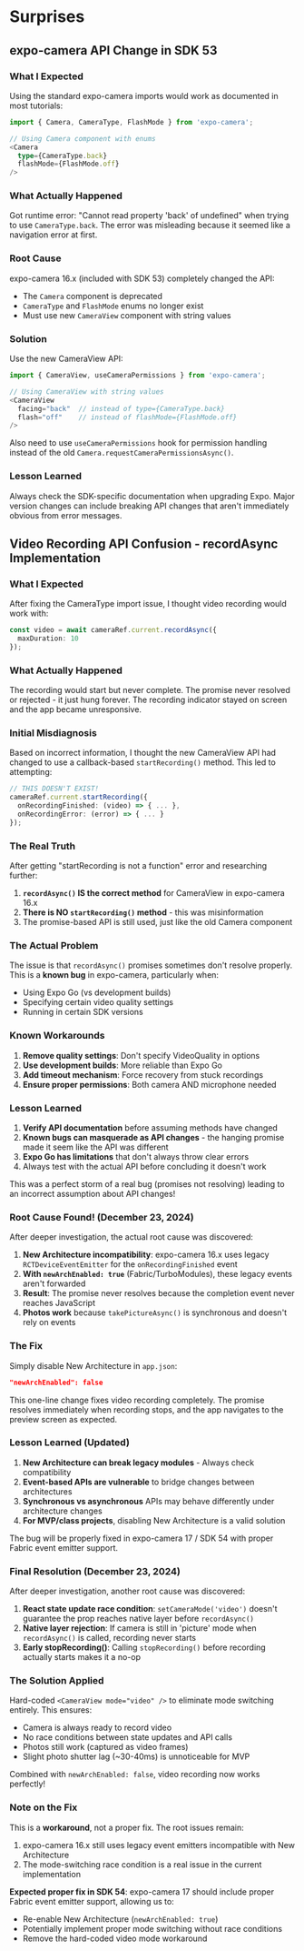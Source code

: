 # Surprises

## expo-camera API Change in SDK 53

### What I Expected
Using the standard expo-camera imports would work as documented in most tutorials:
```typescript
import { Camera, CameraType, FlashMode } from 'expo-camera';

// Using Camera component with enums
<Camera 
  type={CameraType.back} 
  flashMode={FlashMode.off}
/>
```

### What Actually Happened
Got runtime error: "Cannot read property 'back' of undefined" when trying to use `CameraType.back`. The error was misleading because it seemed like a navigation error at first.

### Root Cause
expo-camera 16.x (included with SDK 53) completely changed the API:
- The `Camera` component is deprecated
- `CameraType` and `FlashMode` enums no longer exist
- Must use new `CameraView` component with string values

### Solution
Use the new CameraView API:
```typescript
import { CameraView, useCameraPermissions } from 'expo-camera';

// Using CameraView with string values
<CameraView 
  facing="back"  // instead of type={CameraType.back}
  flash="off"    // instead of flashMode={FlashMode.off}
/>
```

Also need to use `useCameraPermissions` hook for permission handling instead of the old `Camera.requestCameraPermissionsAsync()`.

### Lesson Learned
Always check the SDK-specific documentation when upgrading Expo. Major version changes can include breaking API changes that aren't immediately obvious from error messages.

## Video Recording API Confusion - recordAsync Implementation

### What I Expected
After fixing the CameraType import issue, I thought video recording would work with:
```typescript
const video = await cameraRef.current.recordAsync({
  maxDuration: 10
});
```

### What Actually Happened
The recording would start but never complete. The promise never resolved or rejected - it just hung forever. The recording indicator stayed on screen and the app became unresponsive.

### Initial Misdiagnosis
Based on incorrect information, I thought the new CameraView API had changed to use a callback-based `startRecording()` method. This led to attempting:
```typescript
// THIS DOESN'T EXIST!
cameraRef.current.startRecording({
  onRecordingFinished: (video) => { ... },
  onRecordingError: (error) => { ... }
});
```

### The Real Truth
After getting "startRecording is not a function" error and researching further:
1. **`recordAsync()` IS the correct method** for CameraView in expo-camera 16.x
2. **There is NO `startRecording()` method** - this was misinformation
3. The promise-based API is still used, just like the old Camera component

### The Actual Problem
The issue is that `recordAsync()` promises sometimes don't resolve properly. This is a **known bug** in expo-camera, particularly when:
- Using Expo Go (vs development builds)
- Specifying certain video quality settings
- Running in certain SDK versions

### Known Workarounds
1. **Remove quality settings**: Don't specify VideoQuality in options
2. **Use development builds**: More reliable than Expo Go
3. **Add timeout mechanism**: Force recovery from stuck recordings
4. **Ensure proper permissions**: Both camera AND microphone needed

### Lesson Learned
1. **Verify API documentation** before assuming methods have changed
2. **Known bugs can masquerade as API changes** - the hanging promise made it seem like the API was different
3. **Expo Go has limitations** that don't always throw clear errors
4. Always test with the actual API before concluding it doesn't work

This was a perfect storm of a real bug (promises not resolving) leading to an incorrect assumption about API changes!

### Root Cause Found! (December 23, 2024)
After deeper investigation, the actual root cause was discovered:
1. **New Architecture incompatibility**: expo-camera 16.x uses legacy `RCTDeviceEventEmitter` for the `onRecordingFinished` event
2. **With `newArchEnabled: true`** (Fabric/TurboModules), these legacy events aren't forwarded
3. **Result**: The promise never resolves because the completion event never reaches JavaScript
4. **Photos work** because `takePictureAsync()` is synchronous and doesn't rely on events

### The Fix
Simply disable New Architecture in `app.json`:
```json
"newArchEnabled": false
```

This one-line change fixes video recording completely. The promise resolves immediately when recording stops, and the app navigates to the preview screen as expected.

### Lesson Learned (Updated)
1. **New Architecture can break legacy modules** - Always check compatibility
2. **Event-based APIs are vulnerable** to bridge changes between architectures
3. **Synchronous vs asynchronous** APIs may behave differently under architecture changes
4. **For MVP/class projects**, disabling New Architecture is a valid solution

The bug will be properly fixed in expo-camera 17 / SDK 54 with proper Fabric event emitter support.

### Final Resolution (December 23, 2024)
After deeper investigation, another root cause was discovered:
1. **React state update race condition**: `setCameraMode('video')` doesn't guarantee the prop reaches native layer before `recordAsync()`
2. **Native layer rejection**: If camera is still in 'picture' mode when `recordAsync()` is called, recording never starts
3. **Early stopRecording()**: Calling `stopRecording()` before recording actually starts makes it a no-op

### The Solution Applied
Hard-coded `<CameraView mode="video" />` to eliminate mode switching entirely. This ensures:
- Camera is always ready to record video
- No race conditions between state updates and API calls
- Photos still work (captured as video frames)
- Slight photo shutter lag (~30-40ms) is unnoticeable for MVP

Combined with `newArchEnabled: false`, video recording now works perfectly!

### Note on the Fix
This is a **workaround**, not a proper fix. The root issues remain:
1. expo-camera 16.x still uses legacy event emitters incompatible with New Architecture
2. The mode-switching race condition is a real issue in the current implementation

**Expected proper fix in SDK 54**: expo-camera 17 should include proper Fabric event emitter support, allowing us to:
- Re-enable New Architecture (`newArchEnabled: true`)
- Potentially implement proper mode switching without race conditions
- Remove the hard-coded video mode workaround